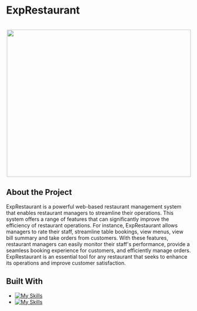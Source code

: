 # ExpRestaurant
<!-- Project Logo -->
<br />
<div align="center">
  
  <a href="https://github.com/nouraalsultan/ExpRestaurant">
    <img src="imgs/logo.jpeg” alt="Logo" width="500" height="400">
  </a>

</div>

<!-- introduction -->
## About the Project

ExpRestaurant is a powerful web-based restaurant management system that enables restaurant managers to streamline their operations. This system offers a range of features that can significantly improve the efficiency of restaurant operations. For instance, ExpRestaurant allows managers to rate their staff, streamline table bookings, view menus, view bill summary and take orders from customers. With these features, restaurant managers can easily monitor their staff's performance, provide a seamless booking experience for customers, and efficiently manage orders. ExpRestaurant is an essential tool for any restaurant that seeks to enhance its operations and improve customer satisfaction.


<!-- technology -->
## Built With

* [![My Skills](https://skills.thijs.gg/icons?i=bootstrap,html,css)](https://skills.thijs.gg)
* [![My Skills](https://skills.thijs.gg/icons?i=js,jquery)](https://skills.thijs.gg)
